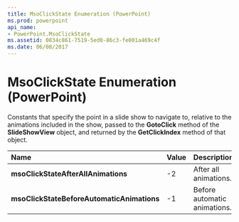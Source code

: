 ```yaml
---
title: MsoClickState Enumeration (PowerPoint)
ms.prod: powerpoint
api_name:
- PowerPoint.MsoClickState
ms.assetid: 0834c861-7519-5ed0-86c3-fe001a469c4f
ms.date: 06/08/2017
---
```



# MsoClickState Enumeration (PowerPoint)

Constants that specify the point in a slide show to navigate to, relative to the animations included in the show, passed to the  **GotoClick** method of the **SlideShowView** object, and returned by the **GetClickIndex** method of that object.



|**Name**|**Value**|**Description**|
|:-----|:-----|:-----|
|**msoClickStateAfterAllAnimations**|-2|After all animations.|
|**msoClickStateBeforeAutomaticAnimations**|-1|Before automatic animations.|

